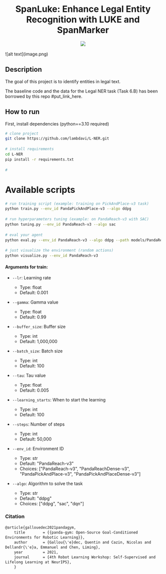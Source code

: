 <div align="center">    
 
# SpanLuke: Enhance Legal Entity Recognition with LUKE and SpanMarker
![](https://github.com/lambdavi/L-NER/blob/final/media/logo.png?raw=true)
</div>
![alt text](image.png)

## Description   
The goal of this project is to identify entities in legal text.

The baseline code and the data for the Legal NER task (Task 6.B) has been borrowed by this repo #put_link_here.

## How to run   
First, install dependencies (python==3.10 required)
```bash
# clone project   
git clone https://github.com/lambdavi/L-NER.git

# install requirements   
cd L-NER 
pip install -r requirements.txt

# 
 ```   

# Available scripts
 ```bash
# run training script (example: training on PickAndPlace-v3 task)   
python train.py --env_id PandaPickAndPlace-v3 --algo ddpg

# run hyperparameters tuning (example: on PandaReach-v3 with SAC) 
python tuning.py --env_id PandaReach-v3 --algo sac

# eval your agent
python eval.py --env_id PandaReach-v3 --algo ddpg --path models/PandaReach_DDPG_50000_steps.zip

# just visualize the environment (random actions)
python visualize.py --env_id PandaReach-v3
```

#### Arguments for train:

- `--lr`: Learning rate
  - Type: float
  - Default: 0.001

- `--gamma`: Gamma value
  - Type: float
  - Default: 0.99

- `--buffer_size`: Buffer size
  - Type: int
  - Default: 1,000,000

- `--batch_size`: Batch size
  - Type: int
  - Default: 100

- `--tau`: Tau value
  - Type: float
  - Default: 0.005

- `--learning_starts`: When to start the learning
  - Type: int
  - Default: 100

- `--steps`: Number of steps
  - Type: int
  - Default: 50,000

- `--env_id`: Environment ID
  - Type: str
  - Default: "PandaReach-v3"
  - Choices: ["PandaReach-v3", "PandaReachDense-v3", "PandaPickAndPlace-v3", "PandaPickAndPlaceDense-v3"]

- `--algo`: Algorithm to solve the task
  - Type: str
  - Default: "ddpg"
  - Choices: ["ddpg", "sac", "dqn"]

### Citation   
```
@article{gallouedec2021pandagym,
    title        = {{panda-gym: Open-Source Goal-Conditioned Environments for Robotic Learning}},
    author       = {Gallou{\'e}dec, Quentin and Cazin, Nicolas and Dellandr{\'e}a, Emmanuel and Chen, Liming},
    year         = 2021,
    journal      = {4th Robot Learning Workshop: Self-Supervised and Lifelong Learning at NeurIPS},
    }
```   